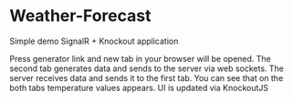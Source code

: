Weather-Forecast
================

Simple demo SignalR + Knockout application

Press generator link and new tab in your browser will be opened. The second tab generates data and sends to the server via web sockets. The server receives data and sends it to the first tab. You can see that on the both tabs temperature values appears. UI is updated via KnockoutJS
